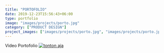 ```yaml
---
title: "PORTOFOLIO"
date: 2019-12-23T15:56:43+06:00
type: portfolio
image: "images/projects/porto.jpg"
category: ["PRODUCT DESIGN"]
project_images: ["images/projects/porto.jpg", "images/projects/porto.jpg"]
---
```


Video Portofolio
[![tonton aja](https://img.youtube.com/vi/wDTmqa_D4jE/default.jpg)](https://www.youtube.com/watch?v=wDTmqa_D4jE)
